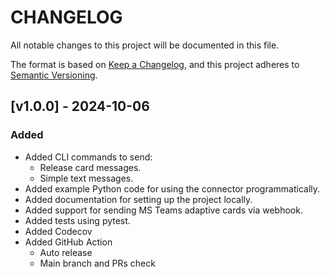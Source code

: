 # CHANGELOG

All notable changes to this project will be documented in this file.

The format is based on [Keep a Changelog](https://keepachangelog.com/en/1.0.0/),
and this project adheres to [Semantic Versioning](https://semver.org/spec/v2.0.0.html).

## [v1.0.0] - 2024-10-06

### Added

- Added CLI commands to send:
  - Release card messages.
  - Simple text messages.
- Added example Python code for using the connector programmatically.
- Added documentation for setting up the project locally.
- Added support for sending MS Teams adaptive cards via webhook.
- Added tests using pytest.
- Added Codecov
- Added GitHub Action
  - Auto release
  - Main branch and PRs check
